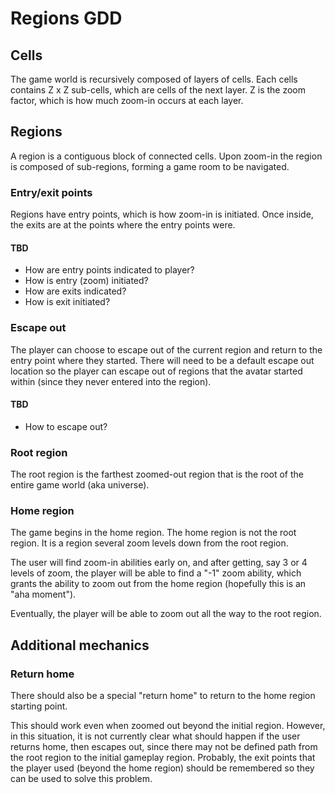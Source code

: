 Regions GDD
===========

Cells
-----

The game world is recursively composed of layers of cells. Each cells contains Z x Z sub-cells, which are cells of the next layer. Z is the zoom factor, which is how much zoom-in occurs at each layer.

Regions
-------

A region is a contiguous block of connected cells. Upon zoom-in the region is composed of sub-regions, forming a game room to be navigated.

### Entry/exit points

Regions have entry points, which is how zoom-in is initiated. Once inside, the exits are at the points where the entry points were.

#### TBD

- How are entry points indicated to player?
- How is entry (zoom) initiated?
- How are exits indicated?
- How is exit initiated?

### Escape out

The player can choose to escape out of the current region and return to the entry point where they started. There will need to be a default escape out location so the player can escape out of regions that the avatar started within (since they never entered into the region).

#### TBD

- How to escape out?

### Root region

The root region is the farthest zoomed-out region that is the root of the entire game world (aka universe).

### Home region

The game begins in the home region. The home region is not the root region. It is a region several zoom levels down from the root region.

The user will find zoom-in abilities early on, and after getting, say 3 or 4 levels of zoom, the player will be able to find a "-1" zoom ability, which grants the ability to zoom out from the home region (hopefully this is an "aha moment").

Eventually, the player will be able to zoom out all the way to the root region.

Additional mechanics
--------------------

### Return home

There should also be a special "return home" to return to the home region starting point.

This should work even when zoomed out beyond the initial region. However, in this situation, it is not currently clear what should happen if the user returns home, then escapes out, since there may not be defined path from the root region to the initial gameplay region. Probably, the exit points that the player used (beyond the home region) should be remembered so they can be used to solve this problem.
